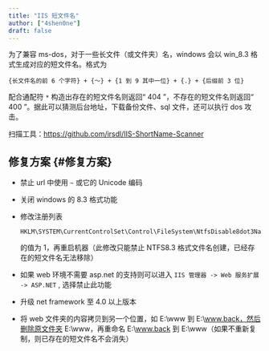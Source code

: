 ```yaml
---
title: "IIS 短文件名"
author: ["4shen0ne"]
draft: false
---
```


为了兼容 ms-dos，对于一些长文件（或文件夹）名，windows 会以 win_8.3 格式生成对应的短文件名。格式为

```text
{长文件名的前 6 个字符} + {～} + {1 到 9 其中一位} + {.} + {后缀前 3 位}
```

配合通配符 `*` 构造出存在的短文件名则返回“ 404 ”，不存在的短文件名则返回“ 400 ”。据此可以猜测后台地址，下载备份文件、sql 文件，还可以执行 dos 攻击。

扫描工具：<https://github.com/irsdl/IIS-ShortName-Scanner>


## 修复方案 {#修复方案}

-   禁止 url 中使用 `~` 或它的 Unicode 编码
-   关闭 windows 的 8.3 格式功能
-   修改注册列表

    ```text
    HKLM\SYSTEM\CurrentControlSet\Control\FileSystem\NtfsDisable8dot3NameCreation
    ```

    的值为 1，再重启机器（此修改只能禁止 NTFS8.3 格式文件名创建，已经存在的短文件名无法移除）
-   如果 web 环境不需要 asp.net 的支持则可以进入 `IIS 管理器 -> Web 服务扩展 ->
      ASP.NET` , 选择禁止此功能
-   升级 net framework 至 4.0 以上版本
-   将 web 文件夹的内容拷贝到另一个位置，如 E:\www 到 E:\www.back，然后删除原文件夹 E:\www，再重命名 E:\www.back 到 E:\www（如果不重新复制，则已存在的短文件名不会消失）
